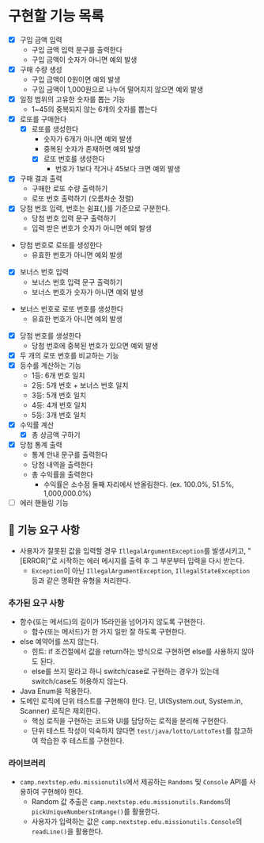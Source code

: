 # 구현할 기능 목록

- [x] 구입 금액 입력
    - 구입 금액 입력 문구를 출력한다
    - 구입 금액이 숫자가 아니면 예외 발생
- [x] 구매 수량 생성
    - 구입 금액이 0원이면 예외 발생
    - 구입 금액이 1,000원으로 나누어 떨어지지 않으면 예외 발생
- [x] 일정 범위의 고유한 숫자를 뽑는 기능
    - 1~45의 중복되지 않는 6개의 숫자를 뽑는다
- [x] 로또를 구매한다
    - [x] 로또를 생성한다
        - 숫자가 6개가 아니면 예외 발생
        - 중복된 숫자가 존재하면 예외 발생
        - [x] 로또 번호를 생성한다
            - 번호가 1보다 작거나 45보다 크면 예외 발생
- [x] 구매 결과 출력
    - 구매한 로또 수량 출력하기
    - 로또 번호 출력하기 (오름차순 정렬)
- [x] 당첨 번호 입력, 번호는 쉼표(,)를 기준으로 구분한다.
    - 당첨 번호 입력 문구 출력하기
    - 입력 받은 번호가 숫자가 아니면 예외 발생
- 당첨 번호로 로또를 생성한다
    - 유효한 번호가 아니면 예외 발생
- [x] 보너스 번호 입력
    - 보너스 번호 입력 문구 출력하기
    - 보너스 번호가 숫자가 아니면 예외 발생
- 보너스 번호로 로또 번호를 생성한다
    - 유효한 번호가 아니면 예외 발생
- [x] 당첨 번호를 생성한다
    - 당첨 번호에 중복된 번호가 있으면 예외 발생
- [x] 두 개의 로또 번호를 비교하는 기능
- [x] 등수를 계산하는 기능
    - 1등: 6개 번호 일치
    - 2등: 5개 번호 + 보너스 번호 일치
    - 3등: 5개 번호 일치
    - 4등: 4개 번호 일치
    - 5등: 3개 번호 일치
- [x] 수익률 계산
    - [x] 총 상금액 구하기
- [x] 당첨 통계 출력
    - 통계 안내 문구를 출력한다
    - 당첨 내역을 출력한다
    - 총 수익률을 출력한다
        - 수익률은 소수점 둘째 자리에서 반올림한다. (ex. 100.0%, 51.5%, 1,000,000.0%)
- [ ] 에러 핸들링 기능

## 🚀 기능 요구 사항

- 사용자가 잘못된 값을 입력할 경우 `IllegalArgumentException`를 발생시키고, "[ERROR]"로 시작하는 에러 메시지를 출력 후 그 부분부터 입력을 다시 받는다.
    - `Exception`이 아닌 `IllegalArgumentException`, `IllegalStateException` 등과 같은 명확한 유형을 처리한다.

### 추가된 요구 사항

- 함수(또는 메서드)의 길이가 15라인을 넘어가지 않도록 구현한다.
    - 함수(또는 메서드)가 한 가지 일만 잘 하도록 구현한다.
- else 예약어를 쓰지 않는다.
    - 힌트: if 조건절에서 값을 return하는 방식으로 구현하면 else를 사용하지 않아도 된다.
    - else를 쓰지 말라고 하니 switch/case로 구현하는 경우가 있는데 switch/case도 허용하지 않는다.
- Java Enum을 적용한다.
- 도메인 로직에 단위 테스트를 구현해야 한다. 단, UI(System.out, System.in, Scanner) 로직은 제외한다.
    - 핵심 로직을 구현하는 코드와 UI를 담당하는 로직을 분리해 구현한다.
    - 단위 테스트 작성이 익숙하지 않다면 `test/java/lotto/LottoTest`를 참고하여 학습한 후 테스트를 구현한다.

### 라이브러리

- `camp.nextstep.edu.missionutils`에서 제공하는 `Randoms` 및 `Console`
  API를 사용하여 구현해야 한다.
    - Random 값 추출은 `camp.nextstep.edu.missionutils.Randoms`의 `pickUniqueNumbersInRange()`를 활용한다.
    - 사용자가 입력하는 값은 `camp.nextstep.edu.missionutils.Console`의 `readLine()`을 활용한다.
